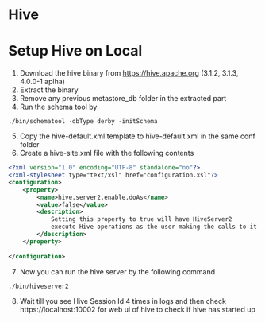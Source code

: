 # Hive

# Setup Hive on Local
1. Download the hive binary from https://hive.apache.org (3.1.2, 3.1.3, 4.0.0-1 aplha)
2. Extract the binary 
3. Remove any previous metastore_db folder in the extracted part
4. Run the schema tool by
```
./bin/schematool -dbType derby -initSchema
```
5. Copy the hive-default.xml.template to hive-default.xml in the same conf folder
6. Create a hive-site.xml file with the following contents
```xml
<?xml version="1.0" encoding="UTF-8" standalone="no"?>
<?xml-stylesheet type="text/xsl" href="configuration.xsl"?>
<configuration>
    <property>
        <name>hive.server2.enable.doAs</name>
        <value>false</value>
        <description>
            Setting this property to true will have HiveServer2 
            execute Hive operations as the user making the calls to it
        </description>
    </property>
    
</configuration>

```
7. Now you can run the hive server by the following command
```
./bin/hiveserver2
```
8. Wait till you see Hive Session Id 4 times in logs and then check https://localhost:10002 for web ui of hive to check if hive has started up